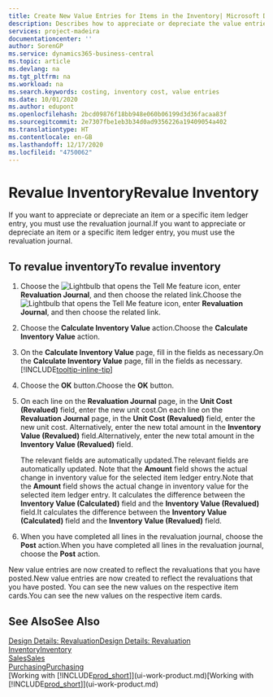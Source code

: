 ```yaml
---
title: Create New Value Entries for Items in the Inventory| Microsoft Docs
description: Describes how to appreciate or depreciate the value entries of one or more items in the inventory by posting their current, calculated value.
services: project-madeira
documentationcenter: ''
author: SorenGP
ms.service: dynamics365-business-central
ms.topic: article
ms.devlang: na
ms.tgt_pltfrm: na
ms.workload: na
ms.search.keywords: costing, inventory cost, value entries
ms.date: 10/01/2020
ms.author: edupont
ms.openlocfilehash: 2bcd09876f18bb948e060b06199d3d36facaa83f
ms.sourcegitcommit: 2e7307fbe1eb3b34d0ad9356226a19409054a402
ms.translationtype: HT
ms.contentlocale: en-GB
ms.lasthandoff: 12/17/2020
ms.locfileid: "4750062"
---
```

# <a name="revalue-inventory"></a><span data-ttu-id="0c724-103">Revalue Inventory</span><span class="sxs-lookup"><span data-stu-id="0c724-103">Revalue Inventory</span></span>
<span data-ttu-id="0c724-104">If you want to appreciate or depreciate an item or a specific item ledger entry, you must use the revaluation journal.</span><span class="sxs-lookup"><span data-stu-id="0c724-104">If you want to appreciate or depreciate an item or a specific item ledger entry, you must use the revaluation journal.</span></span>

## <a name="to-revalue-inventory"></a><span data-ttu-id="0c724-105">To revalue inventory</span><span class="sxs-lookup"><span data-stu-id="0c724-105">To revalue inventory</span></span>
1. <span data-ttu-id="0c724-106">Choose the ![Lightbulb that opens the Tell Me feature](media/ui-search/search_small.png "Tell me what you want to do") icon, enter **Revaluation Journal**, and then choose the related link.</span><span class="sxs-lookup"><span data-stu-id="0c724-106">Choose the ![Lightbulb that opens the Tell Me feature](media/ui-search/search_small.png "Tell me what you want to do") icon, enter **Revaluation Journal**, and then choose the related link.</span></span>
2. <span data-ttu-id="0c724-107">Choose the **Calculate Inventory Value** action.</span><span class="sxs-lookup"><span data-stu-id="0c724-107">Choose the **Calculate Inventory Value** action.</span></span>
3. <span data-ttu-id="0c724-108">On the **Calculate Inventory Value** page, fill in the fields as necessary.</span><span class="sxs-lookup"><span data-stu-id="0c724-108">On the **Calculate Inventory Value** page, fill in the fields as necessary.</span></span> [!INCLUDE[tooltip-inline-tip](includes/tooltip-inline-tip_md.md)]
4. <span data-ttu-id="0c724-109">Choose the **OK** button.</span><span class="sxs-lookup"><span data-stu-id="0c724-109">Choose the **OK** button.</span></span>
5. <span data-ttu-id="0c724-110">On each line on the **Revaluation Journal** page, in the **Unit Cost (Revalued)** field, enter the new unit cost.</span><span class="sxs-lookup"><span data-stu-id="0c724-110">On each line on the **Revaluation Journal** page, in the **Unit Cost (Revalued)** field, enter the new unit cost.</span></span> <span data-ttu-id="0c724-111">Alternatively, enter the new total amount in the **Inventory Value (Revalued)** field.</span><span class="sxs-lookup"><span data-stu-id="0c724-111">Alternatively, enter the new total amount in the **Inventory Value (Revalued)** field.</span></span>

    <span data-ttu-id="0c724-112">The relevant fields are automatically updated.</span><span class="sxs-lookup"><span data-stu-id="0c724-112">The relevant fields are automatically updated.</span></span> <span data-ttu-id="0c724-113">Note that the **Amount** field shows the actual change in inventory value for the selected item ledger entry.</span><span class="sxs-lookup"><span data-stu-id="0c724-113">Note that the **Amount** field shows the actual change in inventory value for the selected item ledger entry.</span></span> <span data-ttu-id="0c724-114">It calculates the difference between the **Inventory Value (Calculated)** field and the **Inventory Value (Revalued)** field.</span><span class="sxs-lookup"><span data-stu-id="0c724-114">It calculates the difference between the **Inventory Value (Calculated)** field and the **Inventory Value (Revalued)** field.</span></span>
6. <span data-ttu-id="0c724-115">When you have completed all lines in the revaluation journal, choose the **Post** action.</span><span class="sxs-lookup"><span data-stu-id="0c724-115">When you have completed all lines in the revaluation journal, choose the **Post** action.</span></span>

<span data-ttu-id="0c724-116">New value entries are now created to reflect the revaluations that you have posted.</span><span class="sxs-lookup"><span data-stu-id="0c724-116">New value entries are now created to reflect the revaluations that you have posted.</span></span> <span data-ttu-id="0c724-117">You can see the new values on the respective item cards.</span><span class="sxs-lookup"><span data-stu-id="0c724-117">You can see the new values on the respective item cards.</span></span>

## <a name="see-also"></a><span data-ttu-id="0c724-118">See Also</span><span class="sxs-lookup"><span data-stu-id="0c724-118">See Also</span></span>
[<span data-ttu-id="0c724-119">Design Details: Revaluation</span><span class="sxs-lookup"><span data-stu-id="0c724-119">Design Details: Revaluation</span></span>](design-details-revaluation.md)  
[<span data-ttu-id="0c724-120">Inventory</span><span class="sxs-lookup"><span data-stu-id="0c724-120">Inventory</span></span>](inventory-manage-inventory.md)  
[<span data-ttu-id="0c724-121">Sales</span><span class="sxs-lookup"><span data-stu-id="0c724-121">Sales</span></span>](sales-manage-sales.md)  
[<span data-ttu-id="0c724-122">Purchasing</span><span class="sxs-lookup"><span data-stu-id="0c724-122">Purchasing</span></span>](purchasing-manage-purchasing.md)  
<span data-ttu-id="0c724-123">[Working with [!INCLUDE[prod_short](includes/prod_short.md)]](ui-work-product.md)</span><span class="sxs-lookup"><span data-stu-id="0c724-123">[Working with [!INCLUDE[prod_short](includes/prod_short.md)]](ui-work-product.md)</span></span>
